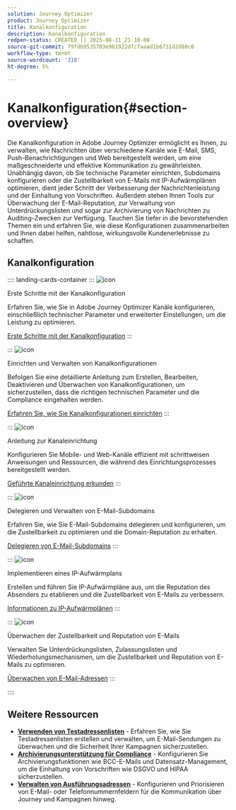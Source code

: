 ```yaml
---
solution: Journey Optimizer
product: Journey Optimizer
title: Kanalkonfiguration
description: Kanalkonfiguration
redpen-status: CREATED_||_2025-08-11_21-10-00
source-git-commit: 79fdb9535703e961922dfcfaaad1b6731d2d88c0
workflow-type: tm+mt
source-wordcount: '318'
ht-degree: 5%

---
```



# Kanalkonfiguration{#section-overview}

Die Kanalkonfiguration in Adobe Journey Optimizer ermöglicht es Ihnen, zu verwalten, wie Nachrichten über verschiedene Kanäle wie E-Mail, SMS, Push-Benachrichtigungen und Web bereitgestellt werden, um eine maßgeschneiderte und effektive Kommunikation zu gewährleisten. Unabhängig davon, ob Sie technische Parameter einrichten, Subdomains konfigurieren oder die Zustellbarkeit von E-Mails mit IP-Aufwärmplänen optimieren, dient jeder Schritt der Verbesserung der Nachrichtenleistung und der Einhaltung von Vorschriften. Außerdem stehen Ihnen Tools zur Überwachung der E-Mail-Reputation, zur Verwaltung von Unterdrückungslisten und sogar zur Archivierung von Nachrichten zu Auditing-Zwecken zur Verfügung. Tauchen Sie tiefer in die bevorstehenden Themen ein und erfahren Sie, wie diese Konfigurationen zusammenarbeiten und Ihnen dabei helfen, nahtlose, wirkungsvolle Kundenerlebnisse zu schaffen.

## Kanalkonfiguration

:::: landing-cards-container
:::
![icon](https://cdn.experienceleague.adobe.com/icons/circle-play.svg)

Erste Schritte mit der Kanalkonfiguration

Erfahren Sie, wie Sie in Adobe Journey Optimizer Kanäle konfigurieren, einschließlich technischer Parameter und erweiterter Einstellungen, um die Leistung zu optimieren.

[Erste Schritte mit der Kanalkonfiguration](../using/configuration/get-started-configuration.md)
:::

:::
![icon](https://cdn.experienceleague.adobe.com/icons/list-check.svg)

Einrichten und Verwalten von Kanalkonfigurationen

Befolgen Sie eine detaillierte Anleitung zum Erstellen, Bearbeiten, Deaktivieren und Überwachen von Kanalkonfigurationen, um sicherzustellen, dass die richtigen technischen Parameter und die Compliance eingehalten werden.

[Erfahren Sie, wie Sie Kanalkonfigurationen einrichten](../using/configuration/channel-surfaces.md)
:::

:::
![icon](https://cdn.experienceleague.adobe.com/icons/gear.svg)

Anleitung zur Kanaleinrichtung

Konfigurieren Sie Mobile- und Web-Kanäle effizient mit schrittweisen Anweisungen und Ressourcen, die während des Einrichtungsprozesses bereitgestellt werden.

[Geführte Kanaleinrichtung erkunden](guided-setup-landing-page.md)
:::

:::
![icon](https://cdn.experienceleague.adobe.com/icons/screwdriver-wrench.svg)

Delegieren und Verwalten von E-Mail-Subdomains

Erfahren Sie, wie Sie E-Mail-Subdomains delegieren und konfigurieren, um die Zustellbarkeit zu optimieren und die Domain-Reputation zu erhalten.

[Delegieren von E-Mail-Subdomains](delegate-subdomains-landing-page.md)
:::

:::
![icon](https://cdn.experienceleague.adobe.com/icons/chart-line.svg)

Implementieren eines IP-Aufwärmplans

Erstellen und führen Sie IP-Aufwärmpläne aus, um die Reputation des Absenders zu etablieren und die Zustellbarkeit von E-Mails zu verbessern.

[Informationen zu IP-Aufwärmplänen](implement-ip-warmup-plan-landing-page.md)
:::

:::
![icon](https://cdn.experienceleague.adobe.com/icons/shield-halved.svg)

Überwachen der Zustellbarkeit und Reputation von E-Mails

Verwalten Sie Unterdrückungslisten, Zulassungslisten und Wiederholungsmechanismen, um die Zustellbarkeit und Reputation von E-Mails zu optimieren.

[Überwachen von E-Mail-Adressen](monitor-reputation-landing-page.md)
:::

::::


## Weitere Ressourcen

- **[Verwenden von Testadressenlisten](../using/configuration/seed-lists.md)** - Erfahren Sie, wie Sie Testadressenlisten erstellen und verwalten, um E-Mail-Sendungen zu überwachen und die Sicherheit Ihrer Kampagnen sicherzustellen.
- **[Archivierungsunterstützung für Compliance](../using/configuration/archiving-support.md)** - Konfigurieren Sie Archivierungsfunktionen wie BCC-E-Mails und Datensatz-Management, um die Einhaltung von Vorschriften wie DSGVO und HIPAA sicherzustellen.
- **[Verwalten von Ausführungsadressen](../using/configuration/primary-email-addresses.md)** - Konfigurieren und Priorisieren von E-Mail- oder Telefonnummernfeldern für die Kommunikation über Journey und Kampagnen hinweg.
